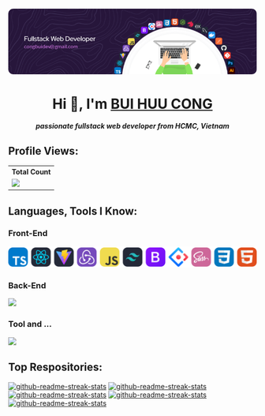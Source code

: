 ![Header](./github-header-image.png)
<h1 align="center">Hi 👋, I'm <a href="javascript:void(0)" target="_blank">BUI HUU CONG</a></h1>
<h5 align="center"> passionate fullstack web developer from HCMC, Vietnam</h5>

## Profile Views:

<table>
    <tr>
        <th>Total Count</th>
    </tr>
    <tr>
        <td>
            <a href="https://github.com/congkti"> <img src="https://komarev.com/ghpvc/?username=congkti&style=for-the-badge&color=brightgreen" /> </a>
        </td>
    </tr>
</table>

## Languages, Tools I Know:

### Front-End

<p align="left">
<!--     <img
        src="https://skillicons.dev/icons?i=ts,react,vite,redux,js,tailwind,bootstrap,sass,css,html"
    /> -->
    <img src="./frontend_ok.svg" style="max-height: 48px" />
</p>

### Back-End

<p align="left">
    <img
        src="https://skillicons.dev/icons?i=nodejs,nestjs,express,mysql,ts,js,docker"
    />
</p>

### Tool and ...

<p align="left">
    <img
        src="https://skillicons.dev/icons?i=postman,figma,github,git,photoshop,illustrator"
    />
</p>

## Top Respositories:

<p align="left">
    <a target="_blank" href="https://github.com/congkti/FE_BC68_Capstone_BS"
        ><img
            width="278"
            src="https://denvercoder1-github-readme-stats.vercel.app/api/pin/?username=congkti&repo=FE_BC68_Capstone_BS&theme=react&bg_color=1F222E&title_color=11F7A0&hide_border=true&icon_color=F8D866&show_icons=false"
            alt="github-readme-streak-stats"
    /></a>
    <a target="_blank" href="https://github.com/congkti/FE_BC68_Javascript_api"
        ><img
            width="278"
            src="https://denvercoder1-github-readme-stats.vercel.app/api/pin/?username=congkti&repo=FE_BC68_Javascript_api&theme=react&bg_color=1F222E&title_color=11F7A0&hide_border=true&icon_color=F8D866&show_icons=false"
            alt="github-readme-streak-stats"
    /></a>
    <a target="_blank" href="https://github.com/congkti/FE_BC68_eLearning"
        ><img
            width="278"
            src="https://denvercoder1-github-readme-stats.vercel.app/api/pin/?username=congkti&repo=FE_BC68_eLearning&theme=react&bg_color=1F222E&title_color=11F7A0&hide_border=true&icon_color=F8D866&show_icons=false"
            alt="github-readme-streak-stats"
    /></a>
    <a target="_blank" href="https://github.com/congkti/BE_Capstone_Pinterest"
        ><img
            width="278"
            src="https://denvercoder1-github-readme-stats.vercel.app/api/pin/?username=congkti&repo=BE_Capstone_Pinterest&theme=react&bg_color=1F222E&title_color=11F7A0&hide_border=true&icon_color=F8D866&show_icons=false"
            alt="github-readme-streak-stats"
    /></a>
    <a target="_blank" href="https://github.com/congkti/BE_CapstoneCuoiKhoa"
        ><img
            width="278"
            src="https://denvercoder1-github-readme-stats.vercel.app/api/pin/?username=congkti&repo=BE_CapstoneCuoiKhoa&theme=react&bg_color=1F222E&title_color=11F7A0&hide_border=true&icon_color=F8D866&show_icons=false"
            alt="github-readme-streak-stats"
    /></a>
</p>
